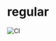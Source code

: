 # regular

![CI](https://github.com/Serg1506z/Continuous-Deployment/actions/workflows/web.yml/badge.svg)
